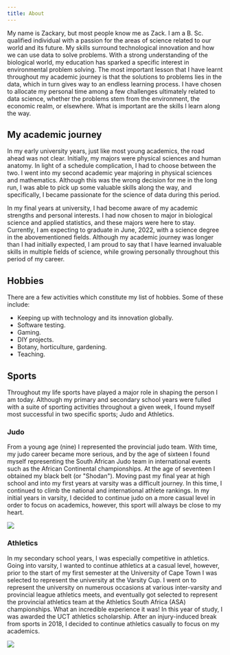 ```yaml
---
title: About
---
```


My name is Zackary, but most people know me as Zack. I am a B. Sc. qualified individual with a passion for the areas of science related to our world and its future. My skills surround technological innovation and how we can use data to solve problems. With a strong understanding of the biological world, my education has sparked a specific interest in environmental problem solving. The most important lesson that I have learnt throughout my academic journey is that the solutions to problems lies in the data, which in turn gives way to an endless learning process. I have chosen to allocate my personal time among a few challenges ultimately related to data science, whether the problems stem from the environment, the economic realm, or elsewhere. What is important are the skills I learn along the way.

## My academic journey

In my early university years, just like most young academics, the road ahead was not clear. Initially, my majors were physical sciences and human anatomy. In light of a schedule complication, I had to choose between the two. I went into my second academic year majoring in physical sciences and mathematics. Although this was the wrong decision for me in the long run, I was able to pick up some valuable skills along the way, and specifically, I became passionate for the science of data during this period. 

In my final years at university, I had become aware of my academic strengths and personal interests. I had now chosen to major in biological science and applied statistics, and these majors were here to stay. Currently, I am expecting to graduate in June, 2022, with a science degree in the abovementioned fields. Although my academic journey was longer than I had initially expected, I am proud to say that I have learned invaluable skills in multiple fields of science, while growing personally throughout this period of my career. 

## Hobbies

There are a few activities which constitute my list of hobbies. Some of these include: 

* Keeping up with technology and its innovation globally. 
* Software testing.
* Gaming.
* DIY projects. 
* Botany, horticulture, gardening. 
* Teaching. 

## Sports

Throughout my life sports have played a major role in shaping the person I am today. Although my primary and secondary school years were fulled with a suite of sporting activities throughout a given week, I found myself most successful in two specific sports; Judo and Athletics. 

### Judo

From a young age (nine) I represented the provincial judo team. With time, my judo career became more serious, and by the age of sixteen I found myself representing the South African Judo team in international events such as the African Continental championships. At the age of seventeen I obtained my black belt (or "Shodan"). Moving past my final year at high school and into my first years at varsity was a difficult journey. In this time, I continued to climb the national and international athlete rankings. In my initial years in varsity, I decided to continue judo on a more casual level in order to focus on academics, however, this sport will always be close to my heart.

![](/./about_files/Judo.jpeg)

### Athletics

In my secondary school years, I was especially competitive in athletics. Going into varsity, I wanted to continue athletics at a casual level, however, prior to the start of my first semester at the University of Cape Town I was selected to represent the university at the Varsity Cup. I went on to represent the university on numerous occasions at various inter-varsity and provincial league athletics meets, and eventually got selected to represent the provincial athletics team at the Athletics South Africa (ASA) championships. What an incredible experience it was! In this year of study, I was awarded the UCT athletics scholarship. After an injury-induced break from sports in 2018, I decided to continue athletics casually to focus on my academics. 

![](/./about_files/Athletics.jpeg)
